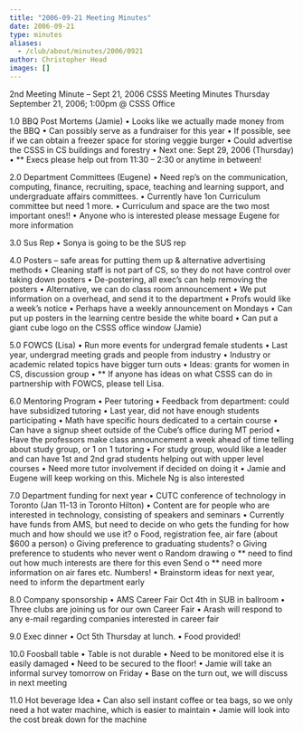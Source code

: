 ```yaml
---
title: "2006-09-21 Meeting Minutes"
date: 2006-09-21
type: minutes
aliases:
  - /club/about/minutes/2006/0921
author: Christopher Head
images: []
---
```


2nd Meeting Minute – Sept 21, 2006
CSSS Meeting Minutes
Thursday September 21, 2006; 1:00pm @ CSSS Office

1.0 BBQ Post Mortems (Jamie)
• Looks like we actually made money from the BBQ
• Can possibly serve as a fundraiser for this year
• If possible, see if we can obtain a freezer space for storing veggie burger
• Could advertise the CSSS in CS buildings and forestry
• Next one: Sept 29, 2006 (Thursday)
• \*\* Execs please help out from 11:30 – 2:30 or anytime in between!

2.0 Department Committees (Eugene)
• Need rep’s on the communication, computing, finance, recruiting, space, teaching and learning support, and undergraduate affairs committees.
• Currently have 1on Curriculum committee but need 1 more.
• Curriculum and space are the two most important ones!!
• Anyone who is interested please message Eugene for more information

3.0 Sus Rep
• Sonya is going to be the SUS rep

4.0 Posters – safe areas for putting them up & alternative advertising methods
• Cleaning staff is not part of CS, so they do not have control over taking down posters
• De-postering, all exec’s can help removing the posters
• Alternative, we can do class room announcement
• We put information on a overhead, and send it to the department
• Profs would like a week’s notice
• Perhaps have a weekly announcement on Mondays
• Can put up posters in the learning centre beside the white board
• Can put a giant cube logo on the CSSS office window (Jamie)

5.0 FOWCS (Lisa)
• Run more events for undergrad female students
• Last year, undergrad meeting grads and people from industry
• Industry or academic related topics have bigger turn outs
• Ideas: grants for women in CS, discussion group
• \*\* If anyone has ideas on what CSSS can do in partnership with FOWCS, please tell Lisa.

6.0 Mentoring Program
• Peer tutoring
• Feedback from department: could have subsidized tutoring
• Last year, did not have enough students participating
• Math have specific hours dedicated to a certain course
• Can have a signup sheet outside of the Cube’s office during MT period
• Have the professors make class announcement a week ahead of time telling about study group, or 1 on 1 tutoring
• For study group, would like a leader and can have 1st and 2nd grad students helping out with upper level courses
• Need more tutor involvement if decided on doing it
• Jamie and Eugene will keep working on this. Michele Ng is also interested

7.0 Department funding for next year
• CUTC conference of technology in Toronto (Jan 11-13 in Toronto Hilton)
• Content are for people who are interested in technology, consisting of speakers and seminars
• Currently have funds from AMS, but need to decide on who gets the funding for how much and how should we use it?
o Food, registration fee, air fare (about $600 a person)
o Giving preference to graduating students?
o Giving preference to students who never went
o Random drawing
o \*\* need to find out how much interests are there for this even Send
o \*\* need more information on air fares etc. Numbers!
• Brainstorm ideas for next year, need to inform the department early

8.0 Company sponsorship
• AMS Career Fair Oct 4th in SUB in ballroom
• Three clubs are joining us for our own Career Fair
• Arash will respond to any e-mail regarding companies interested in career fair

9.0 Exec dinner
• Oct 5th Thursday at lunch.
• Food provided!

10.0 Foosball table
• Table is not durable
• Need to be monitored else it is easily damaged
• Need to be secured to the floor!
• Jamie will take an informal survey tomorrow on Friday
• Base on the turn out, we will discuss in next meeting

11.0 Hot beverage Idea
• Can also sell instant coffee or tea bags, so we only need a hot water machine, which is easier to maintain
• Jamie will look into the cost break down for the machine
